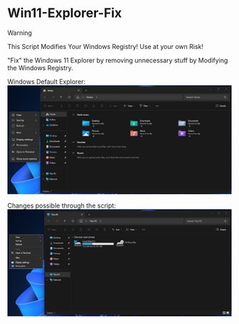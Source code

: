 # Win11-Explorer-Fix
> [!WARNING]
> This Script Modifies Your Windows Registry! Use at your own Risk!

"Fix" the Windows 11 Explorer by removing unnecessary stuff by Modifying the Windows Registry.

Windows Default Explorer:
<img src="./Assets/Default.png">

Changes possible through the script:
<img src="./Assets/Explorer-fix.png">
